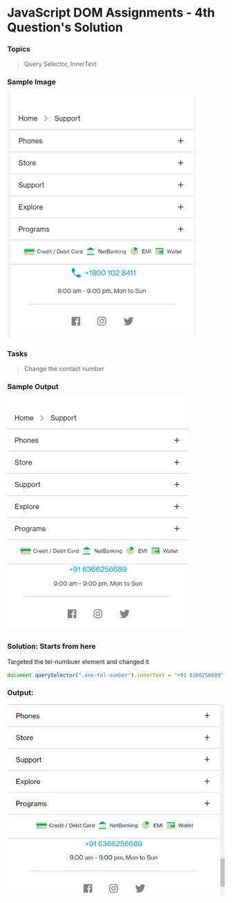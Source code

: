 # JavaScript DOM Assignments - 4th Question's Solution

### **Topics**
>Query Selector, InnerText

### **Sample Image**
![Sample image](./sample%20pics%20of%20dom%20assignments/Pic6.png)

### **Tasks**
>Change the contact number

### **Sample Output**
![Sample Output](./sample%20pics%20of%20dom%20assignments/Pic7.png)

### **Solution:** Starts from here

Targeted the tel-numbuer element and changed it 
```javascript
document.querySelector(".one-tel-number").innerText = "+91 6366256689";
```
### **Output:**

![Output of 04 js dom ](./outputs%20photo%20of%20dom%20assignments/Output_04_js_dom.PNG)